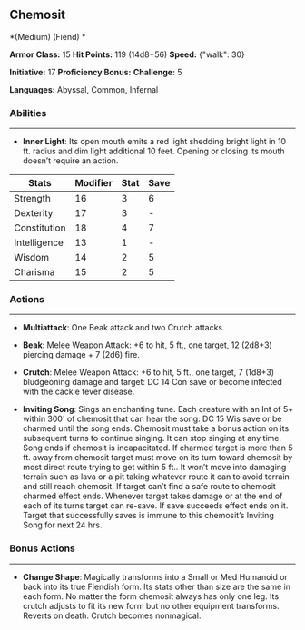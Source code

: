 ## Chemosit
*(Medium) (Fiend) *

**Armor Class:** 15
**Hit Points:** 119 (14d8+56)
**Speed:** {"walk": 30}

**Initiative:** 17
**Proficiency Bonus:**
**Challenge:** 5

**Languages:** Abyssal, Common, Infernal

### Abilities
 --- 
- **Inner Light**: Its open mouth emits a red light shedding bright light in 10 ft. radius and dim light additional 10 feet. Opening or closing its mouth doesn’t require an action.



| Stats | Modifier | Stat | Save
| ---- | ---- | ---- | ---- |
| Strength | 16 | 3 | 6 |
| Dexterity | 17 | 3 | - |
| Constitution | 18 | 4 | 7 |
| Intelligence | 13 | 1 | - |
| Wisdom | 14 | 2 | 5 |
| Charisma | 15 | 2 | 5 |

### Actions
 --- 
- **Multiattack**: One Beak attack and two Crutch attacks.

- **Beak**: Melee Weapon Attack: +6 to hit, 5 ft., one target, 12 (2d8+3) piercing damage + 7 (2d6) fire.

- **Crutch**: Melee Weapon Attack: +6 to hit, 5 ft., one target, 7 (1d8+3) bludgeoning damage and target: DC 14 Con save or become infected with the cackle fever disease.

- **Inviting Song**: Sings an enchanting tune. Each creature with an Int of 5+ within 300' of chemosit that can hear the song: DC 15 Wis save or be charmed until the song ends. Chemosit must take a bonus action on its subsequent turns to continue singing. It can stop singing at any time. Song ends if chemosit is incapacitated. If charmed target is more than 5 ft. away from chemosit target must move on its turn toward chemosit by most direct route trying to get within 5 ft.. It won’t move into damaging terrain such as lava or a pit taking whatever route it can to avoid terrain and still reach chemosit. If target can’t find a safe route to chemosit charmed effect ends. Whenever target takes damage or at the end of each of its turns target can re-save. If save succeeds effect ends on it. Target that successfully saves is immune to this chemosit’s Inviting Song for next 24 hrs.

### Bonus Actions
 --- 
- **Change Shape**: Magically transforms into a Small or Med Humanoid or back into its true Fiendish form. Its stats other than size are the same in each form. No matter the form chemosit always has only one leg. Its crutch adjusts to fit its new form but no other equipment transforms. Reverts on death. Crutch becomes nonmagical.

